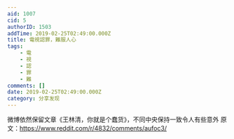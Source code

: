 ```yaml
---
aid: 1007
cid: 5
authorID: 1503
addTime: 2019-02-25T02:49:00.000Z
title: 電視認罪，難服人心
tags:
    - 電
    - 視
    - 認
    - 罪
    - 難
comments: []
date: 2019-02-25T02:49:00.000Z
category: 分享发现
---
```


微博依然保留文章《王林清，你就是个蠢货》，不同中央保持一致令人有些意外 原文：https://www.reddit.com/r/4832/comments/aufoc3/
